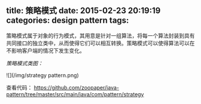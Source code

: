 title: 策略模式
date: 2015-02-23 20:19:19
categories: design pattern
tags:
---

策略模式属于对象的行为模式，其用意是针对一组算法，将每一个算法封装到具有共同接口的独立类中，从而使得它们可以相互转换。策略模式可以使得算法可以在不影响客户端的情况下发生变化。<!--more-->


*策略模式类图：*

![](/img/strategy pattern.png)

查看代码：
https://github.com/zoopaper/java-pattern/tree/master/src/main/java/com/pattern/strategy

